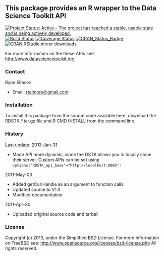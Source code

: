 ## This package provides an R wrapper to the Data Science Toolkit API

[![Project Status: Active – The project has reached a stable, usable state and is being actively developed.](http://www.repostatus.org/badges/latest/active.svg)](http://www.repostatus.org/#active)
[![Build Status](https://travis-ci.org/rtelmore/ballr.svg?branch=master)](https://travis-ci.org/rtelmore/RDSTK)
[![Coverage Status](https://img.shields.io/codecov/c/github/rtelmore/ballr/master.svg)](https://codecov.io/github/rtelmore/RDSTK?branch=master)
[![CRAN_Status_Badge](http://www.r-pkg.org/badges/version/ballr)](https://cran.r-project.org/package=RDSTK)
[![CRAN RStudio mirror downloads](http://cranlogs.r-pkg.org/badges/ballr)](http://www.r-pkg.org/pkg/RDSTK)

For more information on the these APIs see http://www.datasciencetoolkit.org

### Contact

Ryan Elmore

- Email: rtelmore@gmail.com

### Installation

To install this package from the source code available here, download the RDSTK.*.tar.gz file and R CMD INSTALL from the command line.

### History

Last update: 2013-Jan-31

- Made API more dynamic, since the DSTK allows you to locally clone their server. Custom APIs can be set using `options("RDSTK_api_base"="http://localhost:8080")`

2011-May-03

- Added getCurlHandle as an argument to function calls
- Updated source to V1.0
- Modified documentation

2011-Apr-30

- Uploaded original source code and tarball

### License

Copyright (c) 2013, under the Simplified BSD License.
For more information on FreeBSD see: http://www.opensource.org/licenses/bsd-license.php
All rights reserved.